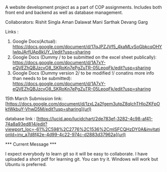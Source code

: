 A website development project as a part of COP assignments. Includes both front end and backend as well as database management.

Collaborators:
Rishit Singla
Aman Dalawat
Mani Sarthak
Devang Garg

Links :
1. Google Docs(Actual): https://docs.google.com/document/d/17qJPZJVf5_4kaMLvSoGbkcqOHYlwlpJArfUAp8kUY_I/edit?usp=sharing
2. Google Docs (Dummy / to be submitted on the excel sheet publically): https://docs.google.com/document/d/1A7xY-eQVEZhQBJzcvO8_SKRoKn7ePgZuTR-05LeoqFk/edit?usp=sharing
3. Google Docs (Dummy version 2/ to be modified !/ conatins more info than needs to be submitted): https://docs.google.com/document/d/1A7xY-eQVEZhQBJzcvO8_SKRoKn7ePgZuTR-05LeoqFk/edit?usp=sharing



15th March Submission link: [https://docs.google.com/document/d/1zxL2a2fgem3utpZ8qlchTHloZKFpOktWkbuY-VhwD5M/edit?usp=sharing](url)

database link : [https://lucid.app/lucidchart/2de783ef-3282-4c98-af41-74a8a93ed814/edit?viewport_loc=-61%2C598%2C2776%2C1536%2CmlSFCQHzDY0A&invitationId=inv_a7d8f42e-4d99-4c22-974c-d2883d37962a](url)



*** Current Message ***

I expect everybody to learn git so it will be easy to collaborate. I have uploaded a short pdf for learning git. You can try it. Windows will work but Ubuntu is preferred.
